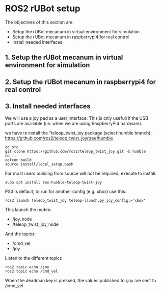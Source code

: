 # **ROS2 rUBot setup**

The objectives of this section are:
- Setup the rUBot mecanum in virtual environment for simulation
- Setup the rUBot mecanum in raspberrypi4 for real control
- Install needed interfaces


## **1. Setup the rUBot mecanum in virtual environment for simulation**


## **2. Setup the rUBot mecanum in raspberrypi4 for real control**

## **3. Install needed interfaces**

We will use a joy pad as a user interface. This is only usefull if the USB ports are available (i.e. when we are using RaspberryPi4 hardware).


we have to install the "teleop_twist_joy package (select humble branch): https://github.com/ros2/teleop_twist_joy/tree/humble

```shell
cd src
git clone https://github.com/ros2/teleop_twist_joy.git -b humble
cd ..
colcon build
source install/local_setup.bash
```
For most users building from source will not be required, execute to install:
```shell
sudo apt install ros-humble-teleop-twist-joy
```

PS3 is default, to run for another config (e.g. xbox) use this:
```shell
ros2 launch teleop_twist_joy teleop-launch.py joy_config:='xbox'
```
This launch the nodes:
- /joy_node
- /teleop_twist_joy_node

And the topics:
- /cmd_vel
- /joy

Listen to the different topics
```shell
ros2 topic echo /joy
ros2 topic echo /cmd_vel
```
When the deadman key is pressed, the values published to /joy are sent to /cmd_vel



